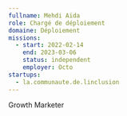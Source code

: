 ```yaml
---
fullname: Mehdi Aïda
role: Chargé de déploiement
domaine: Déploiement
missions:
  - start: 2022-02-14
    end: 2023-03-06
    status: independent
    employer: Octo
startups:
  - la.communaute.de.linclusion
---
```


Growth Marketer
